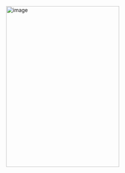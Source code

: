 <img width="305" height="433" alt="image" src="https://github.com/user-attachments/assets/7dc4e39f-92d2-4f6d-a206-65a80caa195d" />
